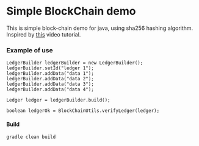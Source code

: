 # Simple BlockChain demo

This is simple block-chain demo for java, using sha256 hashing algorithm.
Inspired by [this](https://www.youtube.com/watch?v=_160oMzblY8&t=204s) video tutorial.

### Example of use
```
LedgerBuilder ledgerBuilder = new LedgerBuilder();
ledgerBuilder.setId("ledger 1");
ledgerBuilder.addData("data 1");
ledgerBuilder.addData("data 2");
ledgerBuilder.addData("data 3");
ledgerBuilder.addData("data 4");

Ledger ledger = ledgerBuilder.build();

boolean ledgerOk = BlockChainUtils.verifyLedger(ledger);
```

#### Build 
```gradle clean build```